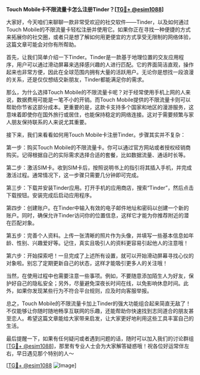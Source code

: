 **Touch Mobile卡不限流量卡怎么注册Tinder？[[TG💪+ @esim1088](https://t.me/s/esim1088)]**

大家好，今天咱们来聊聊一款非常受欢迎的社交软件——Tinder，以及如何通过Touch Mobile的不限流量卡轻松注册并使用它。如果你正在寻找一种便捷的方式来拓展你的社交圈，或者只是想了解如何用更便宜的方式享受无限制的网络体验，这篇文章可能会对你有所帮助。

首先，让我们简单介绍一下Tinder。Tinder是一款基于地理位置的交友应用程序，用户可以通过滑动屏幕来选择感兴趣的人进行匹配。它的界面简洁直观，操作起来也非常方便，因此在全球范围内拥有大量的活跃用户。无论你是想找一段浪漫的关系，还是仅仅想结交新朋友，Tinder都能满足你的需求。

那么，为什么选择Touch Mobile的不限流量卡呢？对于经常使用手机上网的人来说，数据费用可能是一笔不小的开销。而Touch Mobile提供的不限流量卡则可以帮助你节省这部分成本。更重要的是，这款卡支持多个国家和地区的漫游服务，这意味着即使你在国外旅行或居住，也能保持稳定的网络连接。这对于需要频繁与家人朋友保持联系的人来说尤其重要。

接下来，我们来看看如何用Touch Mobile卡注册Tinder。步骤其实并不复杂：

第一步：购买Touch Mobile的不限流量卡。你可以通过官方网站或者授权经销商购买。记得根据自己的实际需求选择合适的套餐，比如数据流量、通话时长等。

第二步：激活SIM卡。收到SIM卡后，按照说明书上的指引将其插入手机，并完成激活过程。通常情况下，这一步骤只需要几分钟即可完成。

第三步：下载并安装Tinder应用。打开手机的应用商店，搜索“Tinder”，然后点击下载按钮。安装完成后启动应用程序。

第四步：创建账户。在Tinder中输入有效的电子邮件地址和密码以创建一个新的账户。同时，确保允许Tinder访问你的位置信息，这样它才能为你推荐附近的潜在匹配对象。

第五步：完善个人资料。上传一张清晰的照片作为头像，并填写一些基本信息如年龄、性别、兴趣爱好等。记住，真实且吸引人的资料更容易引起他人的注意哦！

第六步：开始探索吧！一旦完成了上述所有设置，就可以开始滑动屏幕寻找心仪的对象啦。别忘了定期更新自己的状态，这样才能吸引更多人的关注哦！

当然，在使用过程中也需要注意一些事项。例如，不要随意添加陌生人为好友，保护好自己的隐私安全；另外，尽量避免深夜长时间在线，以免影响休息时间。此外，如果你发现某些行为不符合平台规则，应及时向客服举报。

总之，Touch Mobile的不限流量卡加上Tinder的强大功能组合起来简直无敌了！不仅能够让你随时随地畅享互联网的乐趣，还能帮助你快速找到志同道合的朋友甚至恋人。希望这篇文章能给大家带来启发，让大家更好地利用这些工具丰富自己的生活。

最后提醒一下，如果有任何疑问或者遇到问题的话，随时可以加入我们的讨论群组[[TG💪+ @esim1088](https://t.me/s/esim1088)]，那里有专业人士会为大家解答疑惑哦！祝各位好运常伴左右，早日遇见那个特别的人～

[[TG💪+ @esim1088](https://t.me/s/esim1088) ![Image](https://i.postimg.cc/4NQfJmqS/Snipaste-2025-05-13-00-14-12.png)]